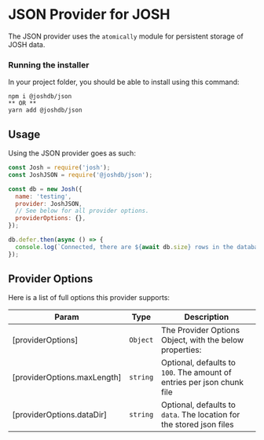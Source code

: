 # JSON Provider for JOSH

The JSON provider uses the `atomically` module for persistent storage of JOSH data.

### Running the installer

In your project folder, you should be able to install using this command:

```
npm i @joshdb/json
** OR **
yarn add @joshdb/json
```

## Usage

Using the JSON provider goes as such:

```js
const Josh = require('josh');
const JoshJSON = require('@joshdb/json');

const db = new Josh({
  name: 'testing',
  provider: JoshJSON,
  // See below for all provider options.
  providerOptions: {},
});

db.defer.then(async () => {
  console.log(`Connected, there are ${await db.size} rows in the database.`);
});
```

## Provider Options

Here is a list of full options this provider supports:

| Param                       | Type                | Description                                                            |
| --------------------------- | ------------------- | ---------------------------------------------------------------------- |
| [providerOptions]           | <code>Object</code> | The Provider Options Object, with the below properties:                |
| [providerOptions.maxLength] | <code>string</code> | Optional, defaults to `100`. The amount of entries per json chunk file |
| [providerOptions.dataDir]   | <code>string</code> | Optional, defaults to `data`. The location for the stored json files   |
